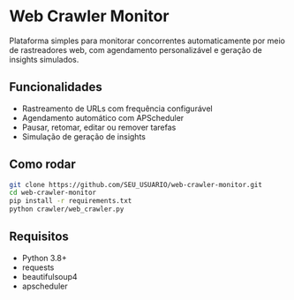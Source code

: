 #  Web Crawler Monitor

Plataforma simples para monitorar concorrentes automaticamente por meio de rastreadores web, com agendamento personalizável e geração de insights simulados.

##  Funcionalidades
- Rastreamento de URLs com frequência configurável
- Agendamento automático com APScheduler
- Pausar, retomar, editar ou remover tarefas
- Simulação de geração de insights

##  Como rodar

```bash
git clone https://github.com/SEU_USUARIO/web-crawler-monitor.git
cd web-crawler-monitor
pip install -r requirements.txt
python crawler/web_crawler.py
```

## Requisitos

- Python 3.8+
- requests
- beautifulsoup4
- apscheduler
